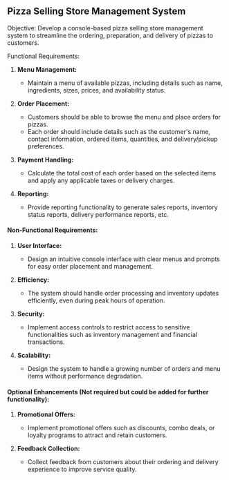 ## Pizza Selling Store Management System

Objective:
Develop a console-based pizza selling store management system to streamline the ordering, preparation, and delivery of pizzas to customers.

Functional Requirements:

1. **Menu Management:**
   - Maintain a menu of available pizzas, including details such as name, ingredients, sizes, prices, and availability status.

2. **Order Placement:**
   - Customers should be able to browse the menu and place orders for pizzas.
   - Each order should include details such as the customer's name, contact information, ordered items, quantities, and delivery/pickup preferences.

3. **Payment Handling:**
   - Calculate the total cost of each order based on the selected items and apply any applicable taxes or delivery charges.

7. **Reporting:**
   - Provide reporting functionality to generate sales reports, inventory status reports, delivery performance reports, etc.

#### Non-Functional Requirements:

1. **User Interface:**
   - Design an intuitive console interface with clear menus and prompts for easy order placement and management.

2. **Efficiency:**
   - The system should handle order processing and inventory updates efficiently, even during peak hours of operation.

3. **Security:**
   - Implement access controls to restrict access to sensitive functionalities such as inventory management and financial transactions.

4. **Scalability:**
   - Design the system to handle a growing number of orders and menu items without performance degradation.

#### Optional Enhancements (Not required but could be added for further functionality):

1. **Promotional Offers:**
   - Implement promotional offers such as discounts, combo deals, or loyalty programs to attract and retain customers.

2. **Feedback Collection:**
   - Collect feedback from customers about their ordering and delivery experience to improve service quality.
